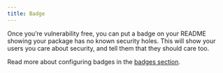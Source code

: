 ```yaml
---
title: Badge
---
```


Once you’re vulnerability free, you can put a badge on your README showing your package has no known security holes. This will show your users you care about security, and tell them that they should care too.

Read more about configuring badges in the [badges section](/docs/badges/).
